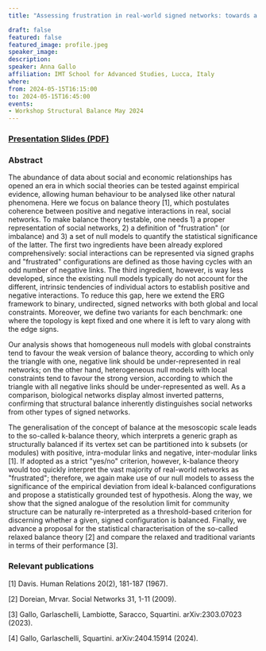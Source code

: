 ```yaml
---
title: "Assessing frustration in real-world signed networks: towards a statistical theory of balance"

draft: false
featured: false
featured_image: profile.jpeg
speaker_image:
description:
speaker: Anna Gallo
affiliation: IMT School for Advanced Studies, Lucca, Italy
where:
from: 2024-05-15T16:15:00
to: 2024-05-15T16:45:00
events:
- Workshop Structural Balance May 2024 
---
```


### [Presentation Slides (PDF)](Presentation-Gallo.pdf)


### Abstract

The abundance of data about social and economic relationships has opened an era in which social theories can be tested against empirical evidence, allowing human behaviour to be analysed like other natural phenomena. Here we focus on balance theory [1], which postulates coherence between positive and negative interactions in real, social networks.
To make balance theory testable, one needs 1) a proper representation of social networks, 2) a definition of "frustration" (or imbalance) and 3) a set of null models to quantify the statistical significance of the latter. The first two ingredients have been already explored comprehensively: social interactions can be represented via signed graphs and "frustrated" configurations are defined as those having cycles with an odd number of negative links. The third ingredient, however, is way less developed, since the existing null models typically do not account for the different, intrinsic tendencies of individual actors to establish positive and negative interactions. To reduce this gap, here we extend the ERG framework to binary, undirected, signed networks with both global and local constraints. Moreover, we define two variants for each benchmark: one where the topology is kept fixed and one where it is left to vary along with the edge signs.

Our analysis shows that homogeneous null models with global constraints tend to favour the weak version of balance theory, according to which only the triangle with one, negative link should be under-represented in real networks; on the other hand, heterogeneous null models with local constraints tend to favour the strong version, according to which the triangle with all negative links should be under-represented as well. As a comparison, biological networks display almost inverted patterns, confirming that structural balance inherently distinguishes social networks from other types of signed networks.

The generalisation of the concept of balance at the mesoscopic scale leads to the so-called k-balance theory, which interprets a generic graph as structurally balanced if its vertex set can be partitioned into k subsets (or modules) with positive, intra-modular links and negative, inter-modular links [1]. If adopted as a strict "yes/no" criterion, however, k-balance theory would too quickly interpret the vast majority of real-world networks as "frustrated"; therefore, we again make use of our null models to assess the significance of the empirical deviation from ideal k-balanced configurations and propose a statistically grounded test of hypothesis. Along the way, we show that the signed analogue of the resolution limit for community structure can be naturally re-interpreted as a threshold-based criterion for discerning whether a given, signed configuration is balanced. Finally, we advance a proposal for the statistical characterisation of the so-called relaxed balance theory [2] and compare the relaxed and traditional variants in terms of their performance [3].



### Relevant publications 

[1] Davis. Human Relations 20(2), 181-187 (1967).

[2] Doreian, Mrvar. Social Networks 31, 1-11 (2009).

[3] Gallo, Garlaschelli, Lambiotte, Saracco, Squartini. arXiv:2303.07023 (2023).

[4] Gallo, Garlaschelli, Squartini. arXiv:2404.15914 (2024). 
